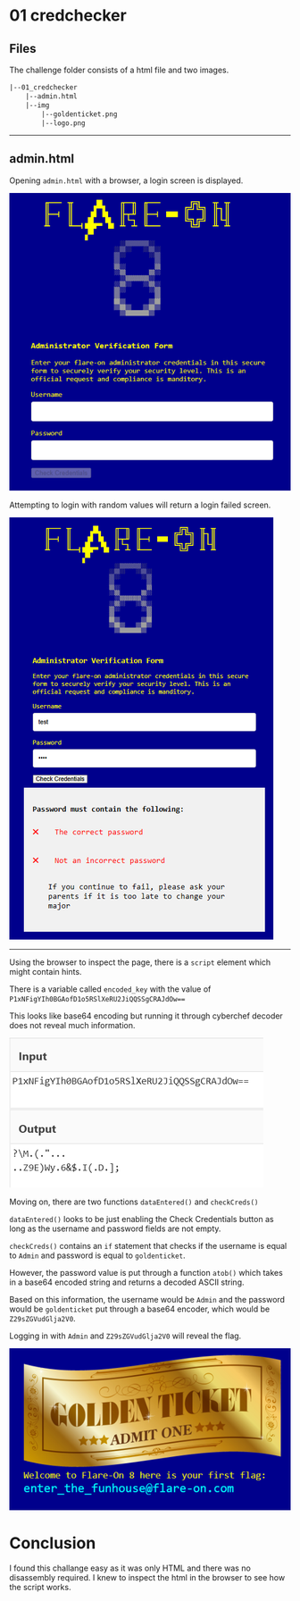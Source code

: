# 01 credchecker

## Files
The challenge folder consists of a html file and two images.

```
|--01_credchecker
    |--admin.html
    |--img
        |--goldenticket.png
        |--logo.png
```

---

## admin.html
Opening `admin.html` with a browser, a login screen is displayed.

![Credchecker login page](images/credchecker1.png)

Attempting to login with random values will return a login failed screen.

![Credchecker failed login page](images/credchecker2.png)

---

Using the browser to inspect the page, there is a `script` element which might contain hints.

There is a variable called `encoded_key` with the value of `P1xNFigYIh0BGAofD1o5RSlXeRU2JiQQSSgCRAJdOw==`

This looks like base64 encoding but running it through cyberchef decoder does not reveal much information.

![Encoded_key decode result](images/credchecker3.png)

Moving on, there are two functions `dataEntered()` and `checkCreds()`

`dataEntered()` looks to be just enabling the Check Credentials button as long as the username and password fields are not empty.

`checkCreds()` contains an `if` statement that checks if the username is equal to `Admin` and password is equal to `goldenticket`. 

However, the password value is put through a function `atob()` which takes in a base64 encoded string and returns a decoded ASCII string. 

Based on this information, the username would be `Admin` and the password would be `goldenticket` put through a base64 encoder, which would be `Z29sZGVudGlja2V0`.

Logging in with `Admin` and `Z29sZGVudGlja2V0` will reveal the flag.

![Flag found](images/credchecker4.png)

# Conclusion
I found this challange easy as it was only HTML and there was no disassembly required. I knew to inspect the html in the browser to see how the script works.

